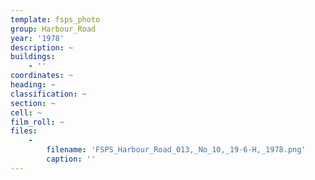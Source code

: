 ```yaml
---
template: fsps_photo
group: Harbour_Road
year: '1978'
description: ~
buildings:
    - ''
coordinates: ~
heading: ~
classification: ~
section: ~
cell: ~
film_roll: ~
files:
    -
        filename: 'FSPS_Harbour_Road_013,_No_10,_19-6-H,_1978.png'
        caption: ''
---
```

